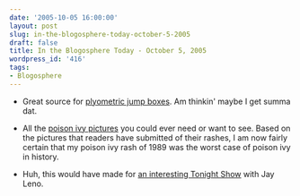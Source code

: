 ```yaml
---
date: '2005-10-05 16:00:00'
layout: post
slug: in-the-blogosphere-today-october-5-2005
draft: false
title: In the Blogosphere Today - October 5, 2005
wordpress_id: '416'
tags:
- Blogosphere
---
```




  * Great source for [plyometric jump boxes](http://www.jumpusa.com/jump_boxes.html). Am thinkin' maybe I get summa dat.


  * All the [poison ivy pictures](http://poisonivy.aesir.com/view/pictures.html#105) you could ever need or want to see. Based on the pictures that readers have submitted of their rashes, I am now fairly certain that my poison ivy rash of 1989 was the worst case of poison ivy in history.


  * Huh, this would have made for [an interesting Tonight Show](http://www.thesuperficial.com/archives/dane_cook_kiss_charlize_ass.jpg) with Jay Leno.



